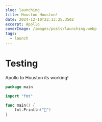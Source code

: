 ```yaml
---
slug: launching
title: Houston Houston!
date: 2024-12-10T22:13:25.350Z
excerpt: Apollo
coverImage: /images/posts/launching.webp
tags:
  - launch
---
```


<script>
import CodeBlock from "$lib/components/molecules/CodeBlock.svelte";
</script>

# Testing
Apollo to Houston its working!

<CodeBlock lang="go">

```go
package main

import "fmt"

func main() {
    fmt.Println("🚀")
}
```
</CodeBlock>
